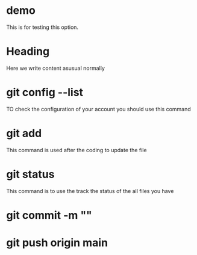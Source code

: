 # demo
This is for testing this option.

<!-- ( # ) used to show heading  -->
# Heading
Here we write content asusual normally

# git config --list
 TO check the configuration of your account you should use this command
 
 # git add <!-- file name-->
This command is used after the coding to update the file

# git status
This command is to use the track the status of the all files you have

# git commit -m ""<!--Comment (you've done after the saaving of that file)-->

# git push origin main